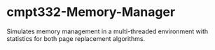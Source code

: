 # cmpt332-Memory-Manager
Simulates memory management in a multi-threaded environment with statistics for both page replacement algorithms.
